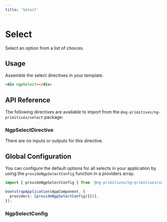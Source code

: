 ```yaml
---
title: 'Select'
---
```


# Select

Select an option from a list of choices.

<docs-example name="select"></docs-example>

## Usage

Assemble the select directives in your template.

```html
<div ngpSelect></div>
```

## API Reference

The following directives are available to import from the `@ng-primitives/ng-primitives/select` package:

### NgpSelectDirective

There are no inputs or outputs for this directive.

## Global Configuration

You can configure the default options for all selects in your application by using the `provideNgpSelectConfig` function in a providers array.

```ts
import { provideNgpSelectConfig } from '@ng-primitives/ng-primitives/select';

bootstrapApplication(AppComponent, {
  providers: [provideNgpSelectConfig({})],
});
```

### NgpSelectConfig
